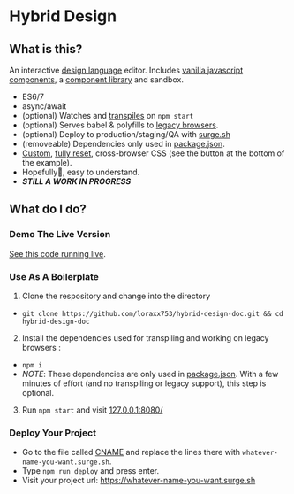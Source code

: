 # Hybrid Design

## What is this?

An interactive [design language](https://link.medium.com/rJ3wBmDFIT) editor. Includes [vanilla javascript components](https://developer.mozilla.org/en-US/docs/Web/Web_Components/Using_custom_elements), a [component library](https://www.webcomponents.org/libraries) and sandbox.

* ES6/7
* async/await
* (optional) Watches and [transpiles](https://github.com/loraxx753/design-doc-concept/blob/master/package.json#L7) on `npm start`
* (optional) Serves babel & polyfills to [legacy browsers](https://stackoverflow.com/questions/45943494/what-s-the-purpose-of-the-html-nomodule-attribute-for-script-elements-if-the-d).
* (optional) Deploy to production/staging/QA with [surge.sh](https://surge.sh/)
* (removeable) Dependencies only used in [package.json](https://github.com/loraxx753/hybrid-design-doc/blob/master/package.json#L7-L12).
* [Custom](https://github.com/loraxx753/hybrid-design-doc/blob/master/_assets/styles/lib/base.css), [fully reset](https://github.com/loraxx753/hybrid-design-doc/blob/master/_assets/styles/lib/reset.css), cross-browser CSS (see the button at the bottom of the example). 
* Hopefully🤞, easy to understand.
* _**STILL A WORK IN PROGRESS**_


## What do I do?

### Demo The Live Version

[See this code running live](http://hybrid-design-doc.surge.sh/).

### Use As A Boilerplate

1. Clone the respository and change into the directory
  * `git clone https://github.com/loraxx753/hybrid-design-doc.git && cd hybrid-design-doc`
2. Install the dependencies used for transpiling and working on legacy browsers :
  * `npm i `
  * _NOTE_: These dependencies are only used in [package.json](https://github.com/loraxx753/hybrid-design-doc/blob/master/package.json). With a few minutes of effort (and no transpiling or legacy support), this step is optional.
3. Run `npm start` and visit [127.0.0.1:8080/](http://127.0.0.1:8080/)

### Deploy Your Project

* Go to the file called [CNAME](https://github.com/loraxx753/hybrid-design/blob/master/public/CNAME) and replace the lines there with `whatever-name-you-want.surge.sh`.
* Type `npm run deploy` and press enter.
* Visit your project url: https://whatever-name-you-want.surge.sh
